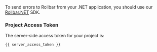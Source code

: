 To send errors to Rollbar from your .NET application, you should use our <a href="https://github.com/rollbar/Rollbar.NET" target="_blank" rel="noopener">Rollbar.NET</a> SDK.

### Project Access Token
The server-side access token for your project is:
```
{{ server_access_token }}
```
